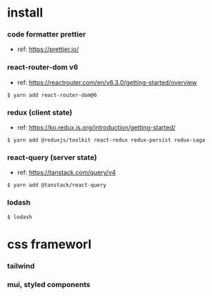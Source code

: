 # install
### code formatter prettier
- ref: https://prettier.io/
### react-router-dom v6
- ref: https://reactrouter.com/en/v6.3.0/getting-started/overview

```
$ yarn add react-router-dom@6
```
### redux (client state)

- ref: https://ko.redux.js.org/introduction/getting-started/

```
$ yarn add @reduxjs/toolkit react-redux redux-persist redux-saga
```

### react-query (server state)

- ref: https://tanstack.com/query/v4

```
$ yarn add @tanstack/react-query
```



### lodash

```
$ lodash
```

# css frameworl

### tailwind

### mui, styled components
